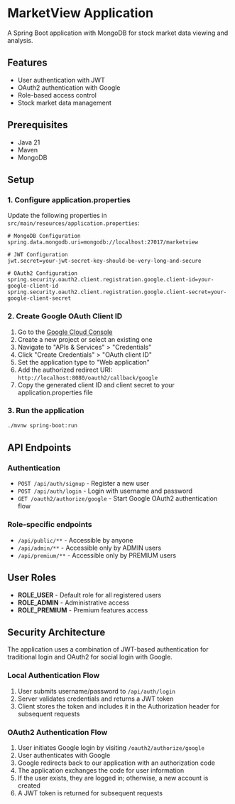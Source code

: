 # MarketView Application

A Spring Boot application with MongoDB for stock market data viewing and analysis.

## Features

- User authentication with JWT
- OAuth2 authentication with Google
- Role-based access control
- Stock market data management

## Prerequisites

- Java 21
- Maven
- MongoDB

## Setup

### 1. Configure application.properties

Update the following properties in `src/main/resources/application.properties`:

```properties
# MongoDB Configuration
spring.data.mongodb.uri=mongodb://localhost:27017/marketview

# JWT Configuration
jwt.secret=your-jwt-secret-key-should-be-very-long-and-secure

# OAuth2 Configuration
spring.security.oauth2.client.registration.google.client-id=your-google-client-id
spring.security.oauth2.client.registration.google.client-secret=your-google-client-secret
```

### 2. Create Google OAuth Client ID

1. Go to the [Google Cloud Console](https://console.cloud.google.com/)
2. Create a new project or select an existing one
3. Navigate to "APIs & Services" > "Credentials"
4. Click "Create Credentials" > "OAuth client ID"
5. Set the application type to "Web application"
6. Add the authorized redirect URI: `http://localhost:8080/oauth2/callback/google`
7. Copy the generated client ID and client secret to your application.properties file

### 3. Run the application

```bash
./mvnw spring-boot:run
```

## API Endpoints

### Authentication

- `POST /api/auth/signup` - Register a new user
- `POST /api/auth/login` - Login with username and password
- `GET /oauth2/authorize/google` - Start Google OAuth2 authentication flow

### Role-specific endpoints

- `/api/public/**` - Accessible by anyone
- `/api/admin/**` - Accessible only by ADMIN users
- `/api/premium/**` - Accessible only by PREMIUM users

## User Roles

- **ROLE_USER** - Default role for all registered users
- **ROLE_ADMIN** - Administrative access
- **ROLE_PREMIUM** - Premium features access

## Security Architecture

The application uses a combination of JWT-based authentication for traditional login and OAuth2 for social login with Google.

### Local Authentication Flow

1. User submits username/password to `/api/auth/login`
2. Server validates credentials and returns a JWT token
3. Client stores the token and includes it in the Authorization header for subsequent requests

### OAuth2 Authentication Flow

1. User initiates Google login by visiting `/oauth2/authorize/google`
2. User authenticates with Google
3. Google redirects back to our application with an authorization code
4. The application exchanges the code for user information
5. If the user exists, they are logged in; otherwise, a new account is created
6. A JWT token is returned for subsequent requests
